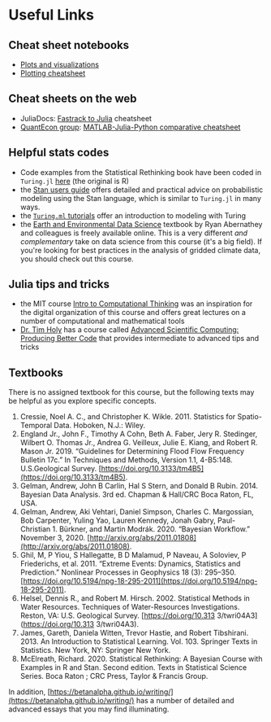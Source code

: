 # Useful Links

## Cheat sheet notebooks

- [Plots and visualizations](/plots_tutorial/)
- [Plotting cheatsheet](https://github.com/sswatson/cheatsheets/blob/master/plotsjl-cheatsheet.pdf)

## Cheat sheets on the web

- JuliaDocs: [Fastrack to Julia](https://juliadocs.github.io/Julia-Cheat-Sheet/) cheatsheet
- [QuantEcon group](https://quantecon.org): [MATLAB-Julia-Python comparative cheatsheet](https://cheatsheets.quantecon.org/)

## Helpful stats codes

- Code examples from the Statistical Rethinking book have been coded in `Turing.jl` [here](https://statisticalrethinkingjulia.github.io/TuringModels.jl/) (the original is R)
- the [Stan users guide](https://mc-stan.org/docs/2_28/reference-manual/index.html) offers detailed and practical advice on probabilistic modeling using the Stan language, which is similar to `Turing.jl` in many ways.
- the [`Turing.ml` tutorials](https://turing.ml/dev/tutorials/) offer an introduction to modeling with Turing
- the [Earth and Environmental Data Science](earth-env-data-science.github.io/) textbook by Ryan Abernathey and colleagues is freely available online. This is a very different _and complementary_ take on data science from this course (it's a big field). If you're looking for best practices in the analysis of gridded climate data, you should check out this course.

## Julia tips and tricks

- the MIT course [Intro to Computational Thinking](https://computationalthinking.mit.edu/) was an inspiration for the digital organization of this course and offers great lectures on a number of computational and mathematical tools
- [Dr. Tim Holy](https://neuroscience.wustl.edu/people/timothy-holy-phd/) has a course called [Advanced Scientific Computing: Producing Better Code](https://www.youtube.com/watch?v=x4oi0IKf52w&list=PL-G47MxHVTewUm5ywggLvmbUCNOD2RbKA) that provides intermediate to advanced tips and tricks

## Textbooks

There is no assigned textbook for this course, but the following texts may be helpful as you explore specific concepts.

1. Cressie, Noel A. C., and Christopher K. Wikle. 2011. Statistics for Spatio-Temporal Data. Hoboken, N.J.: Wiley.
1. England Jr., John F., Timothy A Cohn, Beth A. Faber, Jery R. Stedinger, Wilbert O. Thomas Jr., Andrea G. Veilleux, Julie E. Kiang, and Robert R. Mason Jr. 2019. “Guidelines for Determining Flood Flow Frequency Bulletin 17c.” In Techniques and Methods, Version 1.1, 4-B5:148. U.S.Geological Survey. [https://doi.org/10.3133/tm4B5](https://doi.org/10.3133/tm4B5).
1. Gelman, Andrew, John B Carlin, Hal S Stern, and Donald B Rubin. 2014. Bayesian Data Analysis. 3rd ed. Chapman & Hall/CRC Boca Raton, FL, USA.
1. Gelman, Andrew, Aki Vehtari, Daniel Simpson, Charles C. Margossian, Bob Carpenter, Yuling Yao, Lauren Kennedy, Jonah Gabry, Paul-Christian 1. Bürkner, and Martin Modrák. 2020. “Bayesian Workflow.” November 3, 2020. [http://arxiv.org/abs/2011.01808](http://arxiv.org/abs/2011.01808).
1. Ghil, M, P Yiou, S Hallegatte, B D Malamud, P Naveau, A Soloviev, P Friederichs, et al. 2011. “Extreme Events: Dynamics, Statistics and Prediction.” Nonlinear Processes in Geophysics 18 (3): 295–350. [https://doi.org/10.5194/npg-18-295-2011](https://doi.org/10.5194/npg-18-295-2011).
1. Helsel, Dennis R., and Robert M. Hirsch. 2002. Statistical Methods in Water Resources. Techniques of Water-Resources Investigations. Reston, VA: U.S. Geological Survey. [https://doi.org/10.313 3/twri04A3](https://doi.org/10.313 3/twri04A3).
1. James, Gareth, Daniela Witten, Trevor Hastie, and Robert Tibshirani. 2013. An Introduction to Statistical Learning. Vol. 103. Springer Texts in Statistics. New York, NY: Springer New York.
1. McElreath, Richard. 2020. Statistical Rethinking: A Bayesian Course with Examples in R and Stan. Second edition. Texts in Statistical Science Series. Boca Raton ; CRC Press, Taylor & Francis Group.

In addition, [https://betanalpha.github.io/writing/](https://betanalpha.github.io/writing/) has a number of detailed and advanced essays that you may find illuminating.
